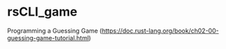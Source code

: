 # rsCLI_game
Programming a Guessing Game (https://doc.rust-lang.org/book/ch02-00-guessing-game-tutorial.html)
